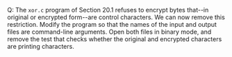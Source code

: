 Q: The `xor.c` program of Section 20.1 refuses to encrypt bytes that--in
original or encrypted form--are control characters. We can now remove this
restriction. Modify the program so that the names of the input and output files
are command-line arguments. Open both files in binary mode, and remove the test
that checks whether the original and encrypted characters are printing
characters.
